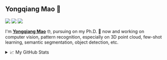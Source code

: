 ## Yongqiang Mao 👋

![](https://img.shields.io/badge/Use-Python-0076ab?style=flat&logo=Python&logoColor=ffffff)
![](https://img.shields.io/badge/Learn-C++-blueviolet?style=flat&logo=Visual%20Studio%20Code&logoColor=ffffff)
![](https://img.shields.io/badge/OS-Linux-orange?style=flat&logo=Linux&logoColor=ffffff)

I'm __[Yongqiang Mao](https://wingkeungm.github.io/)__ 🤓, pursuing on my Ph.D. 💪 now and working on computer vision, pattern recognition, especially on 3D point cloud, few-shot learning, semantic segmentation, object detection, etc.

<details>
<summary>📈 My GitHub Stats</summary>

<!-- <p align="center">  -->
<div align="center">
   <img src="https://github-readme-stats.vercel.app/api?username=WingkeungM&show_icons=true&theme=synthwave" alt="WingkeungM" />
   <img height="200px" src="https://github-readme-stats.vercel.app/api/top-langs/?username=WingkeungM&hide_title=true&hide_border=true&layout=compact&langs_count=6&text_color=000&icon_color=fff&theme=white" />
</div>
  
</details>
<!--
**WingkeungM/WingkeungM** is a ✨ _special_ ✨ repository because its `README.md` (this file) appears on your GitHub profile.

Here are some ideas to get you started:

- 🔭 I’m currently working on ...
- 🌱 I’m currently learning ...
- 👯 I’m looking to collaborate on ...
- 🤔 I’m looking for help with ...
- 💬 Ask me about ...
- 📫 How to reach me: ...
- 😄 Pronouns: ...
- ⚡ Fun fact: ...
-->
